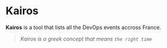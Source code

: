 # Kairos

**Kairos** is a tool that lists all the DevOps events accross France.

> *Kairos is a greek concept that means `the right time`*